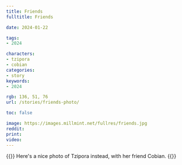 ```yaml
---
title: Friends
fulltitle: Friends

date: 2024-01-22

tags:
- 2024

characters:
- tzipora
- cobian
categories:
- story
keywords:
- 2024

rgb: 136, 51, 76
url: /stories/friends-photo/

toc: false

image: https://images.millmint.net/fullres/friends.jpg
reddit:
print:
video:
---
```

{{<note caption>}}
Here's a nice photo of Tzipora instead, with her friend Cobian.
{{</note>}}